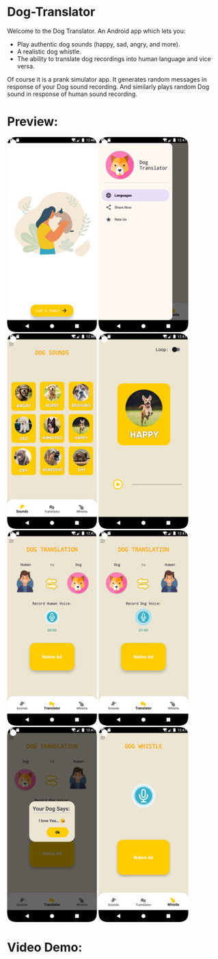 # Dog-Translator
Welcome to the Dog Translator.  An Android app which lets you:

* Play authentic dog sounds (happy, sad, angry, and more).
* A realistic dog whistle.
* The ability to translate dog recordings into human language and vice versa.

Of course it is a prank simulator app. It generates random messages in response of your Dog sound recording. And similarly plays random Dog sound in response of human sound recording.

# Preview:

<div>
  <img src="https://github.com/meemanali/Dog-Translator/blob/main/Dog%20Translator%201.png" alt="Dog translator 1" width="210">
  <img src="https://github.com/meemanali/Dog-Translator/blob/main/Dog%20Translator%202.png" alt="Dog translator 2" width="210">
  <img src="https://github.com/meemanali/Dog-Translator/blob/main/Dog%20Translator%203.png" alt="Dog translator 3" width="210">
  <img src="https://github.com/meemanali/Dog-Translator/blob/main/Dog%20Translator%204.png" alt="Dog translator 4" width="210">
  <img src="https://github.com/meemanali/Dog-Translator/blob/main/Dog%20Translator%205.png" alt="Dog translator 5" width="210">
  <img src="https://github.com/meemanali/Dog-Translator/blob/main/Dog%20Translator%206.png" alt="Dog translator 6" width="210">
  <img src="https://github.com/meemanali/Dog-Translator/blob/main/Dog%20Translator%207.png" alt="Dog translator 7" width="210">
  <img src="https://github.com/meemanali/Dog-Translator/blob/main/Dog%20Translator%208.png" alt="Dog translator 8" width="210">
</div>


# Video Demo:
